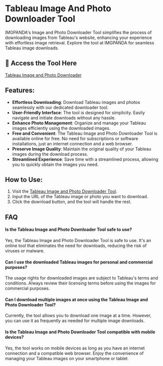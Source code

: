 # Tableau Image And Photo Downloader Tool

IMGPANDA's Image and Photo Downloader Tool simplifies the process of downloading images from Tableau's website, enhancing your experience with effortless image retrieval. Explore the tool at IMGPANDA for seamless Tableau image downloads.

## 🔗 Access the Tool Here
[Tableau Image and Photo Downloader](https://imgpanda.com/tableau-image-and-photo-downloader-tool/)

## Features:

- **Effortless Downloading**: Download Tableau images and photos seamlessly with our dedicated downloader tool.
- **User-Friendly Interface**: The tool is designed for simplicity. Easily navigate and initiate downloads without any hassle.
- **Enhance Photo Management**: Organize and manage your Tableau images efficiently using the downloaded images.
- **Free and Convenient**: The Tableau Image and Photo Downloader Tool is available online for free. No need for subscriptions or software installations, just an internet connection and a web browser.
- **Preserve Image Quality**: Maintain the original quality of your Tableau images during the download process.
- **Streamlined Experience**: Save time with a streamlined process, allowing you to quickly obtain the images you need.

## How to Use:

1. Visit the [Tableau Image and Photo Downloader Tool](https://imgpanda.com/tableau-image-and-photo-downloader-tool/).
2. Input the URL of the Tableau image or photo you want to download.
3. Click the download button, and the tool will handle the rest.

## FAQ

#### Is the Tableau Image and Photo Downloader Tool safe to use?

Yes, the Tableau Image and Photo Downloader Tool is safe to use. It's an online tool that eliminates the need for downloads, reducing the risk of viruses or malware.

#### Can I use the downloaded Tableau images for personal and commercial purposes?

The usage rights for downloaded images are subject to Tableau's terms and conditions. Always review their licensing terms before using the images for commercial purposes.

#### Can I download multiple images at once using the Tableau Image and Photo Downloader Tool?

Currently, the tool allows you to download one image at a time. However, you can use it as frequently as needed for multiple image downloads.

#### Is the Tableau Image and Photo Downloader Tool compatible with mobile devices?

Yes, the tool works on mobile devices as long as you have an internet connection and a compatible web browser. Enjoy the convenience of managing your Tableau images on your smartphone or tablet.
